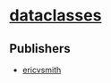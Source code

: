 # [dataclasses](https://pypi.org/project/dataclasses)



## Publishers
- [ericvsmith](https://pypi.org/user/ericvsmith)

